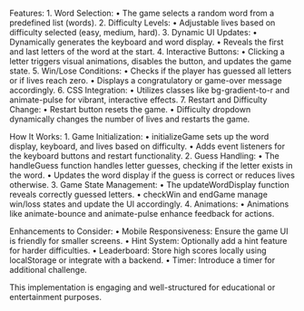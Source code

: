 Features:
	1.	Word Selection:
	•	The game selects a random word from a predefined list (words).
	2.	Difficulty Levels:
	•	Adjustable lives based on difficulty selected (easy, medium, hard).
	3.	Dynamic UI Updates:
	•	Dynamically generates the keyboard and word display.
	•	Reveals the first and last letters of the word at the start.
	4.	Interactive Buttons:
	•	Clicking a letter triggers visual animations, disables the button, and updates the game state.
	5.	Win/Lose Conditions:
	•	Checks if the player has guessed all letters or if lives reach zero.
	•	Displays a congratulatory or game-over message accordingly.
	6.	CSS Integration:
	•	Utilizes classes like bg-gradient-to-r and animate-pulse for vibrant, interactive effects.
	7.	Restart and Difficulty Change:
	•	Restart button resets the game.
	•	Difficulty dropdown dynamically changes the number of lives and restarts the game.

How It Works:
	1.	Game Initialization:
	•	initializeGame sets up the word display, keyboard, and lives based on difficulty.
	•	Adds event listeners for the keyboard buttons and restart functionality.
	2.	Guess Handling:
	•	The handleGuess function handles letter guesses, checking if the letter exists in the word.
	•	Updates the word display if the guess is correct or reduces lives otherwise.
	3.	Game State Management:
	•	The updateWordDisplay function reveals correctly guessed letters.
	•	checkWin and endGame manage win/loss states and update the UI accordingly.
	4.	Animations:
	•	Animations like animate-bounce and animate-pulse enhance feedback for actions.

Enhancements to Consider:
	•	Mobile Responsiveness: Ensure the game UI is friendly for smaller screens.
	•	Hint System: Optionally add a hint feature for harder difficulties.
	•	Leaderboard: Store high scores locally using localStorage or integrate with a backend.
	•	Timer: Introduce a timer for additional challenge.

This implementation is engaging and well-structured for educational or entertainment purposes.
